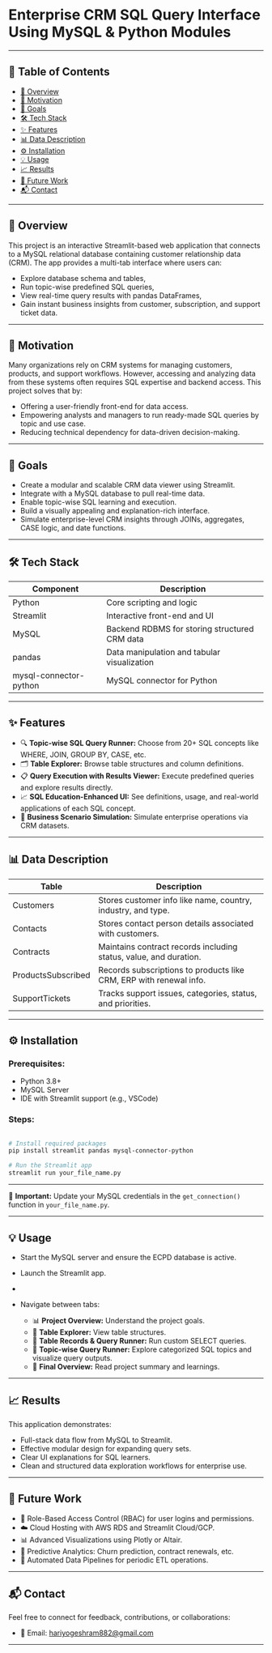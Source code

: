 
# Enterprise CRM SQL Query Interface Using MySQL & Python Modules

---

## 🧠 Table of Contents

- [📌 Overview](#-overview)
- [🎯 Motivation](#-motivation)
- [🚀 Goals](#-goals)
- [🛠 Tech Stack](#-tech-stack)
- [✨ Features](#-features)
- [📊 Data Description](#-data-description)
- [⚙️ Installation](#️-installation)
- [💡 Usage](#-usage)
- [📈 Results](#-results)
- [🔮 Future Work](#-future-work)
- [📬 Contact](#-contact)

---

## 📌 Overview 

This project is an interactive Streamlit-based web application that connects to a MySQL relational database containing customer relationship data (CRM). The app provides a multi-tab interface where users can:

- Explore database schema and tables,
- Run topic-wise predefined SQL queries,
- View real-time query results with pandas DataFrames,
- Gain instant business insights from customer, subscription, and support ticket data.

---

## 🎯 Motivation

Many organizations rely on CRM systems for managing customers, products, and support workflows. However, accessing and analyzing data from these systems often requires SQL expertise and backend access. This project solves that by:

- Offering a user-friendly front-end for data access.
- Empowering analysts and managers to run ready-made SQL queries by topic and use case.
- Reducing technical dependency for data-driven decision-making.

---

## 🚀 Goals

- Create a modular and scalable CRM data viewer using Streamlit.
- Integrate with a MySQL database to pull real-time data.
- Enable topic-wise SQL learning and execution.
- Build a visually appealing and explanation-rich interface.
- Simulate enterprise-level CRM insights through JOINs, aggregates, CASE logic, and date functions.

---

## 🛠 Tech Stack

| Component              | Description                                     |
|------------------------|-------------------------------------------------|
| Python                 | Core scripting and logic                        |
| Streamlit              | Interactive front-end and UI                   |
| MySQL                  | Backend RDBMS for storing structured CRM data  |
| pandas                 | Data manipulation and tabular visualization    |
| mysql-connector-python | MySQL connector for Python                     |

---

## ✨ Features

- 🔍 **Topic-wise SQL Query Runner:** Choose from 20+ SQL concepts like WHERE, JOIN, GROUP BY, CASE, etc.
- 🗂 **Table Explorer:** Browse table structures and column definitions.
- 📋 **Query Execution with Results Viewer:** Execute predefined queries and explore results directly.
- 📈 **SQL Education-Enhanced UI:** See definitions, usage, and real-world applications of each SQL concept.
- 🧠 **Business Scenario Simulation:** Simulate enterprise operations via CRM datasets.

---

## 📊 Data Description

| Table              | Description                                                           |
|--------------------|-----------------------------------------------------------------------|
| Customers          | Stores customer info like name, country, industry, and type.         |
| Contacts           | Stores contact person details associated with customers.             |
| Contracts          | Maintains contract records including status, value, and duration.    |
| ProductsSubscribed | Records subscriptions to products like CRM, ERP with renewal info.   |
| SupportTickets     | Tracks support issues, categories, status, and priorities.           |

---

## ⚙️ Installation

### Prerequisites:

- Python 3.8+
- MySQL Server
- IDE with Streamlit support (e.g., VSCode)

### Steps:

```bash

# Install required packages
pip install streamlit pandas mysql-connector-python

# Run the Streamlit app
streamlit run your_file_name.py
```
---

🛑 **Important:** Update your MySQL credentials in the `get_connection()` function in `your_file_name.py`.

---

## 💡 Usage

- Start the MySQL server and ensure the ECPD database is active.
- Launch the Streamlit app.
- 
- Navigate between tabs:
  
  - 📊 **Project Overview:** Understand the project goals.
  - 📂 **Table Explorer:** View table structures.
  - 🔎 **Table Records & Query Runner:** Run custom SELECT queries.
  - 📝 **Topic-wise Query Runner:** Explore categorized SQL topics and visualize query outputs.
  - 🏁 **Final Overview:** Read project summary and learnings.

---

## 📈 Results

This application demonstrates:

- Full-stack data flow from MySQL to Streamlit.
- Effective modular design for expanding query sets.
- Clear UI explanations for SQL learners.
- Clean and structured data exploration workflows for enterprise use.

---

## 🔮 Future Work

- 🔐 Role-Based Access Control (RBAC) for user logins and permissions.
- ☁️ Cloud Hosting with AWS RDS and Streamlit Cloud/GCP.
- 📊 Advanced Visualizations using Plotly or Altair.
- 🤖 Predictive Analytics: Churn prediction, contract renewals, etc.
- 🔄 Automated Data Pipelines for periodic ETL operations.

---

## 📬 Contact

Feel free to connect for feedback, contributions, or collaborations:

- 📧 Email: hariyogeshram882@gmail.com

---
